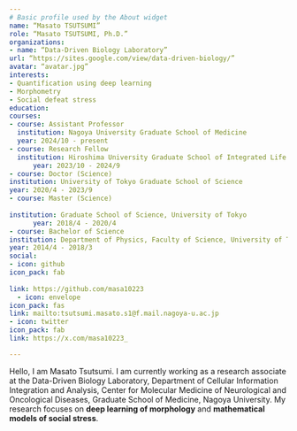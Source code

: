 ```yaml
---
# Basic profile used by the About widget
name: “Masato TSUTSUMI”
role: “Masato TSUTSUMI, Ph.D.”
organizations:
- name: “Data-Driven Biology Laboratory”
url: “https://sites.google.com/view/data-driven-biology/”
avatar: “avatar.jpg”
interests:
- Quantification using deep learning
- Morphometry
- Social defeat stress
education:
courses:
- course: Assistant Professor
  institution: Nagoya University Graduate School of Medicine
  year: 2024/10 - present
- course: Research Fellow
  institution: Hiroshima University Graduate School of Integrated Life Sciences 
      year: 2023/10 - 2024/9
- course: Doctor (Science)
institution: University of Tokyo Graduate School of Science
year: 2020/4 - 2023/9
- course: Master (Science)
      
institution: Graduate School of Science, University of Tokyo 
      year: 2018/4 - 2020/4
- course: Bachelor of Science
institution: Department of Physics, Faculty of Science, University of Tokyo
year: 2014/4 - 2018/3
social:
- icon: github
icon_pack: fab
    
link: https://github.com/masa10223
  - icon: envelope
icon_pack: fas
link: mailto:tsutsumi.masato.s1@f.mail.nagoya-u.ac.jp
- icon: twitter
icon_pack: fab
link: https://x.com/masa10223_

---
```

Hello, I am Masato Tsutsumi.
I am currently working as a research associate at the Data-Driven Biology Laboratory, Department of Cellular Information Integration and Analysis, Center for Molecular Medicine of Neurological and Oncological Diseases, Graduate School of Medicine, Nagoya University.
My research focuses on **deep learning of morphology** and **mathematical models of social stress**.


